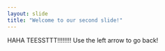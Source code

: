 ```yaml
---
layout: slide
title: "Welcome to our second slide!"
---
```

HAHA TEESSTTT!!!!!!!!
Use the left arrow to go back!
